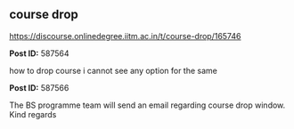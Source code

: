 ## course drop
https://discourse.onlinedegree.iitm.ac.in/t/course-drop/165746


**Post ID:** 587564

how to drop course i cannot see any option for the same

**Post ID:** 587566

The BS programme team will send an email regarding course drop window.
Kind regards

